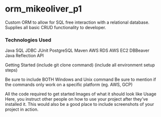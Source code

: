 <h1>orm_mikeoliver_p1</h1>


Custom ORM to allow for SQL free interaction with a relational database. Supplies all basic CRUD functionality to developer.

<h3>Technologies Used</h3>
Java
SQL
JDBC
JUnit
PostgreSQL
Maven
AWS RDS
AWS EC2
DBBeaver
Java Reflection API

Getting Started
(include git clone command) (include all environment setup steps)

Be sure to include BOTH Windows and Unix command
Be sure to mention if the commands only work on a specific platform (eg. AWS, GCP)

All the code required to get started
Images of what it should look like
Usage
Here, you instruct other people on how to use your project after they’ve installed it. This would also be a good place to include screenshots of your project in action.
